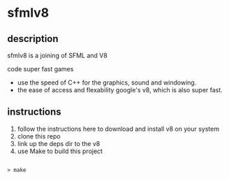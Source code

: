 # sfmlv8

## description

sfmlv8 is a joining of SFML and V8

code super fast games
 - use the speed of C++ for the graphics, sound and windowing.
 - the ease of access and flexability google's v8, which is also super fast.  

## instructions

1. follow the instructions here to download and install v8 on your system
1. clone this repo
1. link up the deps dir to the v8
1. use Make to build this project


~~~

> make

~~~






